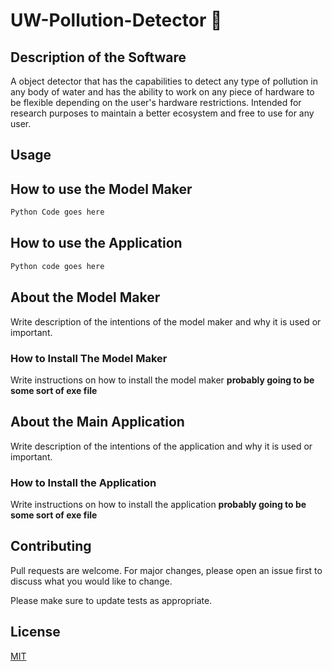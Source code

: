 # UW-Pollution-Detector 🤿

## Description of the Software

A object detector that has the capabilities to detect any type of pollution in any body of water and has the ability to work on any piece of hardware to be flexible depending on the user's hardware restrictions. Intended for research purposes to maintain a better ecosystem and free to use for any user.

## Usage

## How to use the Model Maker

```Python
Python Code goes here
```

## How to use the Application

```Python
Python code goes here
```

## About the Model Maker

Write description of the intentions of the model maker and why it is used or important.

### How to Install The Model Maker

Write instructions on how to install the model maker **probably going to be some sort of exe file**

## About the Main Application

Write description of the intentions of the application and why it is used or important.

### How to Install the Application

Write instructions on how to install the application **probably going to be some sort of exe file**

## Contributing
Pull requests are welcome. For major changes, please open an issue first to discuss what you would like to change.

Please make sure to update tests as appropriate.

## License
[MIT](https://choosealicense.com/licenses/mit/)
